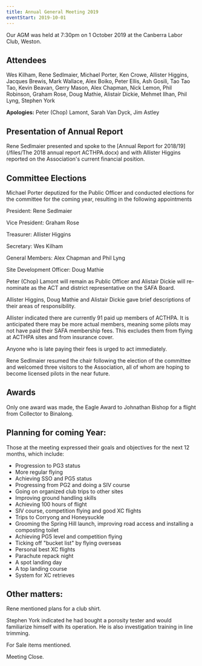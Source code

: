 ```yaml
---
title: Annual General Meeting 2019
eventStart: 2019-10-01
---
```

Our AGM was held at 7:30pm on 1 October 2019 at the Canberra Labor Club, Weston.

## Attendees

Wes Kilham, Rene Sedlmaier, Michael Porter, Ken Crowe, Allister Higgins, Jacques Brewis, Mark Wallace, Alex Boiko, Peter Ellis, Ash Gosili, Tao Tao Tao, Kevin Beavan, Gerry Mason, Alex Chapman, Nick Lemon, Phil Robinson, Graham Rose, Doug Mathie, Alistair Dickie, Mehmet Ilhan, Phil Lyng, Stephen York

**Apologies:**  Peter (Chop) Lamont, Sarah Van Dyck, Jim Astley

## Presentation of Annual Report

Rene Sedlmaier presented and spoke to the [Annual Report for 2018/19](/files/The 2018 annual report ACTHPA.docx) and with Allister Higgins reported on the Association's current financial position.

## Committee Elections
Michael Porter deputized for the Public Officer and conducted elections for the committee for the coming year, resulting in the following appointments

President: Rene Sedlmaier

Vice President: Graham Rose

Treasurer: Allister Higgins

Secretary: Wes Kilham

General Members: Alex Chapman and Phil Lyng

Site Development Officer: Doug Mathie

Peter (Chop) Lamont will remain as Public Officer and Alistair Dickie
will re-nominate as the ACT and district representative on the SAFA
Board.

Allister Higgins, Doug Mathie and Alistair Dickie gave brief
descriptions of their areas of responsibility.

Allister indicated there are currently 91 paid up members of ACTHPA. It
is anticipated there may be more actual members, meaning some pilots may
not have paid their SAFA membership fees. This excludes them from flying
at ACTHPA sites and from insurance cover.

Anyone who is late paying their fees is urged to act immediately.

Rene Sedlmaier resumed the chair following the election of the committee
and welcomed three visitors to the Association, all of whom are hoping
to become licensed pilots in the near future.

## Awards

Only one award was made, the Eagle Award to Johnathan Bishop for a flight from Collector to Binalong.

## Planning for coming Year:

Those at the meeting expressed their goals and objectives for the next
12 months, which include:

- Progression to PG3 status
- More regular flying
- Achieving SSO and PG5 status
- Progressing from PG2 and doing a SIV course
- Going on organized club trips to other sites
- Improving ground handling skills
- Achieving 100 hours of flight
- SIV course, competition flying and good XC flights
- Trips to Corryong and Honeysuckle
- Grooming the Spring Hill launch, improving road access and installing a
composting toilet
- Achieving PG5 level and competition flying
- Ticking off "bucket list" by flying overseas
- Personal best XC flights
- Parachute repack night
- A spot landing day
- A top landing course
- System for XC retrieves

## Other matters:

Rene mentioned plans for a club shirt.

Stephen York indicated he had bought a porosity tester and would
familiarize himself with its operation. He is also investigation
training in line trimming.

For Sale items mentioned.

Meeting Close.
